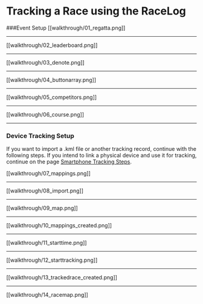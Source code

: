 # Tracking a Race using the RaceLog
###Event Setup
[[walkthrough/01_regatta.png]]

***

[[walkthrough/02_leaderboard.png]]

***

[[walkthrough/03_denote.png]]

***

[[walkthrough/04_buttonarray.png]]

***

[[walkthrough/05_competitors.png]]

***

[[walkthrough/06_course.png]]

***

### Device Tracking Setup
If you want to import a .kml file or another tracking record, continue with the following steps. If you intend to link a physical device and use it for tracking, continue on the page [Smartphone Tracking Steps](/wiki/info/mobile/smartphone-tracking-steps).

[[walkthrough/07_mappings.png]]

***

[[walkthrough/08_import.png]]

***

[[walkthrough/09_map.png]]

***

[[walkthrough/10_mappings_created.png]]

***

[[walkthrough/11_starttime.png]]

***

[[walkthrough/12_starttracking.png]]

***

[[walkthrough/13_trackedrace_created.png]]

***

[[walkthrough/14_racemap.png]]